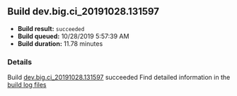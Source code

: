 ## Build dev.big.ci_20191028.131597
- **Build result:** `succeeded`
- **Build queued:** 10/28/2019 5:57:39 AM
- **Build duration:** 11.78 minutes
### Details
Build [dev.big.ci_20191028.131597](https://winappstudio.visualstudio.com/web/build.aspx?pcguid=a4ef43be-68ce-4195-a619-079b4d9834c2&builduri=vstfs%3a%2f%2f%2fBuild%2fBuild%2f31597) succeeded
Find detailed information in the [build log files]()
